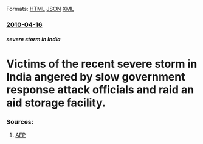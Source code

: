 
Formats: [HTML](/news/2010/04/16/victims-of-the-recent-severe-storm-in-india-angered-by-slow-government-response-attack-officials-and-raid-an-aid-storage-facility.html)  [JSON](/news/2010/04/16/victims-of-the-recent-severe-storm-in-india-angered-by-slow-government-response-attack-officials-and-raid-an-aid-storage-facility.json)  [XML](/news/2010/04/16/victims-of-the-recent-severe-storm-in-india-angered-by-slow-government-response-attack-officials-and-raid-an-aid-storage-facility.xml)  

### [2010-04-16](/news/2010/04/16/index.md)

##### severe storm in India
# Victims of the recent severe storm in India angered by slow government response attack officials and raid an aid storage facility. 




### Sources:

1. [AFP](http://www.google.com/hostednews/afp/article/ALeqM5g7D0dg_F1Xp1S5vAoPhR_1jP0gag)
